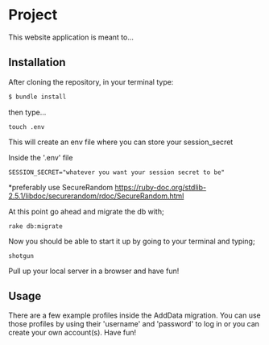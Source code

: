 
# Project

This website application is meant to...


## Installation

After cloning the repository, in your terminal type:

```ruby
$ bundle install
```
then type...

    touch .env 

This will create an env file where you can store your session_secret


Inside the '.env' file 

    SESSION_SECRET="whatever you want your session secret to be"

*preferably use SecureRandom https://ruby-doc.org/stdlib-2.5.1/libdoc/securerandom/rdoc/SecureRandom.html

At this point go ahead and migrate the db with;

    rake db:migrate

Now you should be able to start it up by going to your terminal and typing;

    shotgun

Pull up your local server in a browser and have fun!

## Usage

There are a few example profiles inside the AddData migration. You can use those profiles
by using their 'username' and 'password' to log in or you can create your own account(s).
Have fun!

